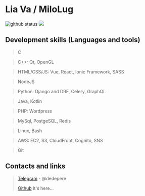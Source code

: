 # Lia Va / MiloLug
<a>
  <img src="https://github-readme-stats.vercel.app/api?username=MiloLug&show_icons=true&theme=material-palenight&count_private=true&include_all_commits=true" alt="github status"/>
  <img src="https://github-readme-stats.vercel.app/api/top-langs/?username=MiloLug&layout=compact&theme=material-palenight"/>
</a>



## Development skills (Languages and tools)

> C

> C++: Qt, OpenGL

> HTML/CSS/JS: Vue, React, Ionic Framework, SASS

> NodeJS

> Python: Django and DRF, Celery, GraphQL

> Java, Kotlin

> PHP: Wordpress

> MySql, PostgeSQL, Redis

> Linux, Bash

> AWS: EC2, S3, CloudFront, Cognito, SNS

> Git

## Contacts and links


> [Telegram](https://t.me/dedepere) - @dedepere
> 
> [Github](./#) It's here...


